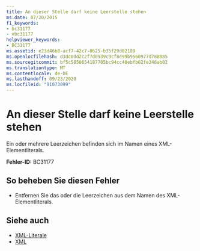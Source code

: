 ```yaml
---
title: An dieser Stelle darf keine Leerstelle stehen
ms.date: 07/20/2015
f1_keywords:
- bc31177
- vbc31177
helpviewer_keywords:
- BC31177
ms.assetid: e23d46b8-acf7-42c7-8625-b35f29d02189
ms.openlocfilehash: d3dc0dd2c2f7d0939c9cf8e99b9560977d788885
ms.sourcegitcommit: bf5c5850654187705bc94cc40ebfb62fe346ab02
ms.translationtype: MT
ms.contentlocale: de-DE
ms.lasthandoff: 09/23/2020
ms.locfileid: "91073099"
---
```

# <a name="white-space-may-not-appear-here"></a>An dieser Stelle darf keine Leerstelle stehen

Ein oder mehrere Leerzeichen befinden sich im Namen eines XML-Elementliterals.  
  
 **Fehler-ID:** BC31177  
  
## <a name="to-correct-this-error"></a>So beheben Sie diesen Fehler  
  
- Entfernen Sie das oder die Leerzeichen aus dem Namen des XML-Elementliterals.  
  
## <a name="see-also"></a>Siehe auch

- [XML-Literale](../language-reference/xml-literals/index.md)
- [XML](../programming-guide/language-features/xml/index.md)
